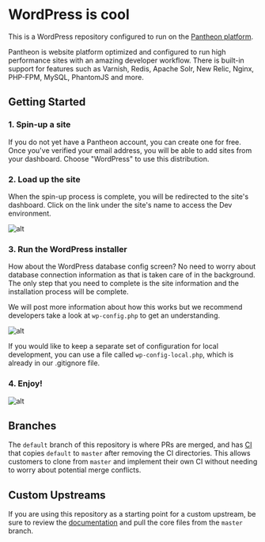 # WordPress is cool

This is a WordPress repository configured to run on the [Pantheon platform](https://pantheon.io).

Pantheon is website platform optimized and configured to run high performance sites with an amazing developer workflow. There is built-in support for features such as Varnish, Redis, Apache Solr, New Relic, Nginx, PHP-FPM, MySQL, PhantomJS and more. 

## Getting Started

### 1. Spin-up a site

If you do not yet have a Pantheon account, you can create one for free. Once you've verified your email address, you will be able to add sites from your dashboard. Choose "WordPress" to use this distribution.

### 2. Load up the site

When the spin-up process is complete, you will be redirected to the site's dashboard. Click on the link under the site's name to access the Dev environment.

![alt](http://i.imgur.com/2wjCj9j.png?1, '')

### 3. Run the WordPress installer

How about the WordPress database config screen? No need to worry about database connection information as that is taken care of in the background. The only step that you need to complete is the site information and the installation process will be complete.

We will post more information about how this works but we recommend developers take a look at `wp-config.php` to get an understanding.

![alt](http://i.imgur.com/4EOcqYN.png, '')

If you would like to keep a separate set of configuration for local development, you can use a file called `wp-config-local.php`, which is already in our .gitignore file.

### 4. Enjoy!

![alt](http://i.imgur.com/fzIeQBP.png, '')

## Branches

The `default` branch of this repository is where PRs are merged, and has [CI](https://github.com/pantheon-systems/WordPress/tree/default/.circleci) that copies `default` to `master` after removing the CI directories. This allows customers to clone from `master` and implement their own CI without needing to worry about potential merge conflicts.

## Custom Upstreams

If you are using this repository as a starting point for a custom upstream, be sure to review the [documentation](https://pantheon.io/docs/create-custom-upstream#pull-in-core-from-pantheons-upstream) and pull the core files from the `master` branch.
